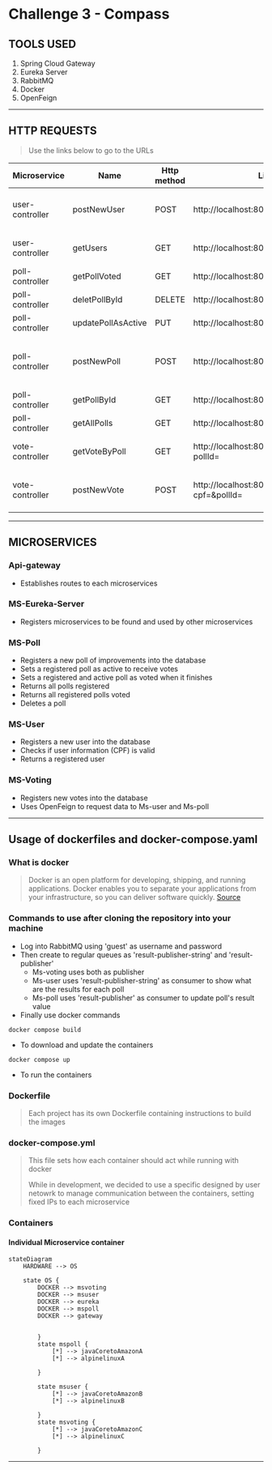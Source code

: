 # Challenge 3 - Compass

## TOOLS USED

1. Spring Cloud Gateway
2. Eureka Server
3. RabbitMQ
4. Docker
5. OpenFeign

---

## HTTP REQUESTS

> Use the links below to go to the URLs

| Microservice    | Name               | Http method | Link                                          | Body / Query                                                   |
| --------------- | ------------------ | ----------- | --------------------------------------------- | -------------------------------------------------------------- |
| user-controller | postNewUser        | POST        | http://localhost:8080/users                   | { "cpf": "valid cpf", "name": "your name"} as json body        |
| user-controller | getUsers           | GET         | http://localhost:8080/users/{id}              | userId (String cpf) as path variable                           |
| poll-controller | getPollVoted       | GET         | http://localhost:8080/polls/voted             | -                                                              |
| poll-controller | deletPollById      | DELETE      | http://localhost:8080/polls/{pollId}          | pollId (integer) as path variable                              |
| poll-controller | updatePollAsActive | PUT         | http://localhost:8080/polls/{pollId}          | pollId (integer) as path variable}                             |
| poll-controller | postNewPoll        | POST        | http://localhost:8080/polls                   | { "name": "improvement namme", "minutesActive": } as Json body |
| poll-controller | getPollById        | GET         | http://localhost:8080/polls/{id}              | pollId (integer) as path variable}                             |
| poll-controller | getAllPolls        | GET         | http://localhost:8080/polls/all               | -                                                              |
| vote-controller | getVoteByPoll      | GET         | http://localhost:8080/votes/listByPoll?pollId=| {"pollId" : "pollId"} as query params}                         |
| vote-controller | postNewVote        | POST        | http://localhost:8080/votes?cpf=&pollId=      | { "cpf": "cpf", "pollId": "pollId"} as query params            |

---

## MICROSERVICES

### Api-gateway

- Establishes routes to each microservices

### MS-Eureka-Server

- Registers microservices to be found and used by other microservices

### MS-Poll

- Registers a new poll of improvements into the database
- Sets a registered poll as active to receive votes
- Sets a registered and active poll as voted when it finishes
- Returns all polls registered
- Returns all registered polls voted
- Deletes a poll

### MS-User

- Registers a new user into the database
- Checks if user information (CPF) is valid
- Returns a registered user

### MS-Voting

- Registers new votes into the database
- Uses OpenFeign to request data to Ms-user and Ms-poll

---

## Usage of dockerfiles and docker-compose.yaml

### What is docker

> Docker is an open platform for developing, shipping, and running applications. Docker enables you to separate your applications from your infrastructure, so you can deliver software quickly. [Source](https://docs.docker.com/get-started/overview/)

### Commands to use after cloning the repository into your machine

- Log into RabbitMQ using 'guest' as username and password
- Then create to regular queues as 'result-publisher-string' and 'result-publisher'
  - Ms-voting uses both as publisher
  - Ms-user uses 'result-publisher-string' as consumer to show what are the results for each poll
  - Ms-poll uses 'result-publisher' as consumer to update poll's result value
- Finally use docker commands

`docker compose build`

- To download and update the containers

`docker compose up`

- To run the containers

### Dockerfile

> Each project has its own Dockerfile containing instructions to build the images

### docker-compose.yml

> This file sets how each container should act while running with docker
>
> While in development, we decided to use a specific designed by user netowrk to manage communication between the containers, setting fixed IPs to each microservice

### Containers

#### Individual Microservice container

```mermaid
stateDiagram
    HARDWARE --> OS

    state OS {
        DOCKER --> msvoting
        DOCKER --> msuser
        DOCKER --> eureka
        DOCKER --> mspoll
        DOCKER --> gateway


        }
        state mspoll {
            [*] --> javaCoretoAmazonA
            [*] --> alpinelinuxA

        }

        state msuser {
            [*] --> javaCoretoAmazonB
            [*] --> alpinelinuxB

        }
        state msvoting {
            [*] --> javaCoretoAmazonC
            [*] --> alpinelinuxC

        }

```

---
